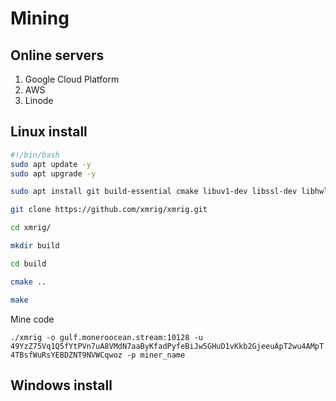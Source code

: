 # Mining

## Online servers

1. Google Cloud Platform
2. AWS
3. Linode


## Linux install

```bash
#!/bin/bash
sudo apt update -y
sudo apt upgrade -y

sudo apt install git build-essential cmake libuv1-dev libssl-dev libhwloc-dev -y

git clone https://github.com/xmrig/xmrig.git

cd xmrig/

mkdir build

cd build

cmake ..

make
```

Mine code

`./xmrig -o gulf.moneroocean.stream:10128 -u 49YzZ75Vq1Q5fYtPVn7uA8VMdN7aaByKfadPyfeBiJw5GHuD1vKkb2GjeeuApT2wu4AMpT4TBsfWuRsYEBDZNT9NVWCqwoz -p miner_name `

## Windows install
